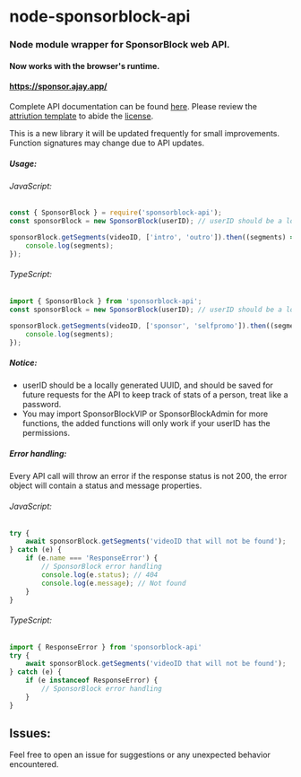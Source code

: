 # node-sponsorblock-api

### Node module wrapper for SponsorBlock web API.

#### Now works with the browser's runtime.

#### https://sponsor.ajay.app/

Complete API documentation can be found [here](https://wiki.sponsor.ajay.app/index.php/API_Docs).
Please review the [attriution template](https://gist.github.com/ajayyy/4b27dfc66e33941a45aeaadccb51de71) to abide the [license](https://github.com/ajayyy/SponsorBlock/wiki/Database-and-API-License).

This is a new library it will be updated frequently for small improvements.
Function signatures may change due to API updates.

##### Usage:

###### JavaScript:

```javascript
const { SponsorBlock } = require('sponsorblock-api');
const sponsorBlock = new SponsorBlock(userID); // userID should be a locally generated uuid, save the id for future tracking of stats

sponsorBlock.getSegments(videoID, ['intro', 'outro']).then((segments) => {
	console.log(segments);
});
```

###### TypeScript:

```typescript
import { SponsorBlock } from 'sponsorblock-api';
const sponsorBlock = new SponsorBlock(userID); // userID should be a locally generated uuid, save the id for future tracking of stats

sponsorBlock.getSegments(videoID, ['sponsor', 'selfpromo']).then((segments) => {
	console.log(segments);
});
```

##### Notice:

- userID should be a locally generated UUID, and should be saved for future requests for the API to keep track of stats of a person, treat like a password.
- You may import SponsorBlockVIP or SponsorBlockAdmin for more functions, the added functions will only work if your userID has the permissions.

##### Error handling:

Every API call will throw an error if the response status is not 200, the error object will contain a status and message properties.

###### JavaScript:

```javascript
try {
	await sponsorBlock.getSegments('videoID that will not be found');
} catch (e) {
	if (e.name === 'ResponseError') {
		// SponsorBlock error handling
		console.log(e.status); // 404
		console.log(e.message); // Not found
	}
}
```

###### TypeScript:

```typescript
import { ResponseError } from 'sponsorblock-api'
try {
	await sponsorBlock.getSegments('videoID that will not be found');
} catch (e) {
	if (e instanceof ResponseError) {
		// SponsorBlock error handling
	}
}
```

## Issues:

Feel free to open an issue for suggestions or any unexpected behavior encountered.
